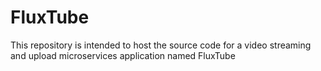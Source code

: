 # FluxTube
This repository is intended to host the source code for a video streaming and upload microservices application named FluxTube
